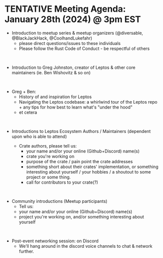 # TENTATIVE Meeting Agenda: January 28th (2024) @ 3pm EST

- Introduction to meetup series & meetup organizers (@diversable, @BlackJackHack, @CoolhandLukefahr)
	- please direct questions/issues to these individuals
	- Please follow the Rust Code of Conduct - be respectful of others

<br/>

- Introduction to Greg Johnston, creator of Leptos & other core maintainers (ie. Ben Wishovitz & so on)

<br/>

- Greg + Ben:
	- History of and inspiration for Leptos
	- Navigating the Leptos codebase: a whirlwind tour of the Leptos repo + any tips for how best to learn what's "under the hood"
	- et cetera

<br/>

- Introductions to Leptos Ecosystem Authors / Maintainers (dependent upon who is able to attend)

	- Crate authors, please tell us:
		- your name and/or your online (Github+Discord) name(s)
		- crate you're working on
		- purpose of the crate / pain point the crate addresses
		- something short about their crates' implementation, or something interesting about yourself / your hobbies / a shoutout to some project or some thing.
		- call for contributors to your crate(?)

<br/>

- Community introductions (Meetup participants)
	- Tell us:
	- your name and/or your online (Github+Discord) name(s)
	- project you're working on, and/or something interesting about yourself

<br/>

- Post-event networking session: on Discord
	- We'll hang around in the discord voice channels to chat & network further.